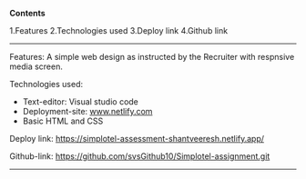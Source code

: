 **Contents**

1.Features
2.Technologies used
3.Deploy link
4.Github link

****

Features:
A simple web design as instructed by the Recruiter with respnsive media screen.

Technologies used:
*  Text-editor: Visual studio code
*  Deployment-site: www.netlify.com
*  Basic HTML and CSS

Deploy link: https://simplotel-assessment-shantveeresh.netlify.app/

Github-link: https://github.com/svsGithub10/Simplotel-assignment.git

****